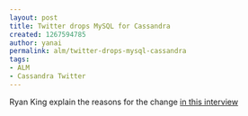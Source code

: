 ```yaml
---
layout: post
title: Twitter drops MySQL for Cassandra
created: 1267594785
author: yanai
permalink: alm/twitter-drops-mysql-cassandra
tags:
- ALM
- Cassandra Twitter
---
```

<p>Ryan King explain the reasons for the change <a href="http://nosql.mypopescu.com/post/407159447/cassandra-twitter-an-interview-with-ryan-king">in this interview</a></p>
